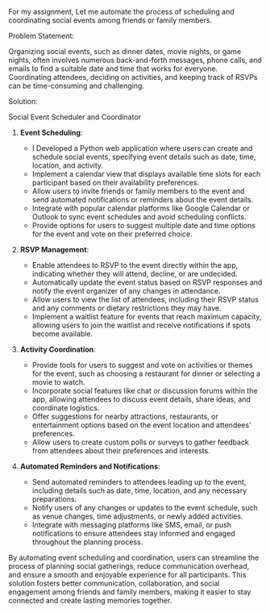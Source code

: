 For my assignment, Let me automate the process of scheduling and coordinating social events among friends or family members.

Problem Statement:

Organizing social events, such as dinner dates, movie nights, or game nights, often involves numerous back-and-forth messages, phone calls, and emails to find a suitable date and time that works for everyone. Coordinating attendees, deciding on activities, and keeping track of RSVPs can be time-consuming and challenging.

Solution: 

Social Event Scheduler and Coordinator

1. **Event Scheduling**:
   - I Developed a Python web application where users can create and schedule social events, specifying event details such as date, time, location, and activity.
   - Implement a calendar view that displays available time slots for each participant based on their availability preferences.
   - Allow users to invite friends or family members to the event and send automated notifications or reminders about the event details.
   - Integrate with popular calendar platforms like Google Calendar or Outlook to sync event schedules and avoid scheduling conflicts.
   - Provide options for users to suggest multiple date and time options for the event and vote on their preferred choice.

2. **RSVP Management**:
   - Enable attendees to RSVP to the event directly within the app, indicating whether they will attend, decline, or are undecided.
   - Automatically update the event status based on RSVP responses and notify the event organizer of any changes in attendance.
   - Allow users to view the list of attendees, including their RSVP status and any comments or dietary restrictions they may have.
   - Implement a waitlist feature for events that reach maximum capacity, allowing users to join the waitlist and receive notifications if spots become available.

3. **Activity Coordination**:
   - Provide tools for users to suggest and vote on activities or themes for the event, such as choosing a restaurant for dinner or selecting a movie to watch.
   - Incorporate social features like chat or discussion forums within the app, allowing attendees to discuss event details, share ideas, and coordinate logistics.
   - Offer suggestions for nearby attractions, restaurants, or entertainment options based on the event location and attendees' preferences.
   - Allow users to create custom polls or surveys to gather feedback from attendees about their preferences and interests.

4. **Automated Reminders and Notifications**:
   - Send automated reminders to attendees leading up to the event, including details such as date, time, location, and any necessary preparations.
   - Notify users of any changes or updates to the event schedule, such as venue changes, time adjustments, or newly added activities.
   - Integrate with messaging platforms like SMS, email, or push notifications to ensure attendees stay informed and engaged throughout the planning process.

By automating event scheduling and coordination, users can streamline the process of planning social gatherings, reduce communication overhead, and ensure a smooth and enjoyable experience for all participants. This solution fosters better communication, collaboration, and social engagement among friends and family members, making it easier to stay connected and create lasting memories together.